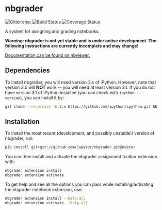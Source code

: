 # nbgrader

[![Gitter chat](https://badges.gitter.im/jupyter/nbgrader.png)](https://gitter.im/jupyter/nbgrader)
[![Build Status](https://travis-ci.org/jupyter/nbgrader.svg)](https://travis-ci.org/jupyter/nbgrader)
[![Coverage Status](https://coveralls.io/repos/jupyter/nbgrader/badge.svg)](https://coveralls.io/r/jupyter/nbgrader)

A system for assigning and grading notebooks.

**Warning: nbgrader is not yet stable and is under active development. The following instructions are currently incomplete and may change!**

[Documentation can be found on nbviewer.](http://nbviewer.ipython.org/github/jupyter/nbgrader/tree/docs/Index.ipynb)

## Dependencies

To install nbgrader, you will need version 3.x of IPython. However, note that version 3.0 will **NOT** work -- you will need at least version 3.1. If you do not have version 3.1 of IPython installed (you can check with `ipython --version`), you can install it by:

```bash
git clone --recursive -b 3.x https://github.com/ipython/ipython.git && pip install -e "ipython[all]"
```

## Installation

To install the most recent (development, and possibly unstable!) version of nbgrader, run:

```bash
pip install git+git://github.com/jupyter/nbgrader.git@master
```

You can then install and activate the nbgrader assignment toolbar extension with:

```bash
nbgrader extension install
nbgrader extension activate
```

To get help and see all the options you can pass while installing/activating the nbgrader notebook extension, use:

```bash
nbgrader extension install --help-all
nbgrader extension activate --help-all
```
